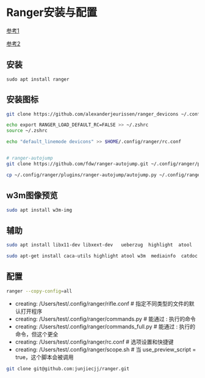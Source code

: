 # Ranger安装与配置



[参考1](https://eonun.com/posts/c9854b1/)

[参考2](https://www.cnblogs.com/devilmaycry812839668/p/15950982.html)







## 安装



`sudo apt install ranger`








## 安装图标

```bash
git clone https://github.com/alexanderjeurissen/ranger_devicons ~/.config/ranger/plugins/ranger_devicons

echo export RANGER_LOAD_DEFAULT_RC=FALSE >> ~/.zshrc
source ~/.zshrc

echo "default_linemode devicons" >> $HOME/.config/ranger/rc.conf


# ranger-autojump
git clone https://github.com/fdw/ranger-autojump.git ~/.config/ranger/plugins/ranger-autojump

cp ~/.config/ranger/plugins/ranger-autojump/autojump.py ~/.config/ranger/plugins

```





##  w3m图像预览

```bash
sudo apt install w3m-img


```





##  辅助

```bash
sudo apt install libx11-dev libxext-dev   ueberzug  highlight  atool 

sudo apt-get install caca-utils highlight atool w3m  mediainfo  catdoc docx2txt xlsx2csv w3m-img compton  poppler-utils  elinks pdftotext ffmpegthumbnailer
```

## 配置

```bash
ranger --copy-config=all
```

+ creating: /Users/test/.config/ranger/rifle.conf                   # 指定不同类型的文件的默认打开程序
+ creating: /Users/test/.config/ranger/commands.py          # 能通过 : 执行的命令
+ creating: /Users/test/.config/ranger/commands_full.py    # 能通过 : 执行的命令，但这个更全
+ creating: /Users/test/.config/ranger/rc.conf                      # 选项设置和快捷键
+ creating: /Users/test/.config/ranger/scope.sh                   # 当 use_preview_script = true，这个脚本会被调用



```bash
git clone git@github.com:junjiecjj/ranger.git 
```
